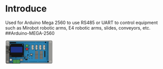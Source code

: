 # Introduce
Used for Arduino Mega 2560 to use RS485 or UART to control equipment such as Mirobot robotic arms, E4 robotic arms, slides, conveyors, etc.
##Arduino-MEGA-2560

  <img src="./img/mega_2560.png" style="width: 30%;">
